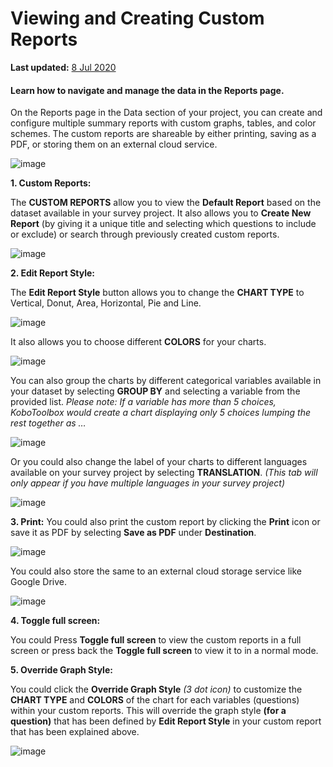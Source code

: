 # Viewing and Creating Custom Reports

**Last updated:**
<a href="https://github.com/kobotoolbox/docs/blob/878a31bf652a81e467086dc7f6cb471bce92ec82/source/creating_custom_reports.md" class="reference">8
Jul 2020</a>

#### Learn how to navigate and manage the data in the Reports page.

On the Reports page in the Data section of your project, you can create and
configure multiple summary reports with custom graphs, tables, and color
schemes. The custom reports are shareable by either printing, saving as a PDF,
or storing them on an external cloud service.

![image](/images/creating_custom_reports/chart.jpg)

**1. Custom Reports:**

The **CUSTOM REPORTS** allow you to view the **Default Report** based on the
dataset available in your survey project. It also allows you to **Create New
Report** (by giving it a unique title and selecting which questions to include
or exclude) or search through previously created custom reports.

![image](/images/creating_custom_reports/custom_report.jpg)

**2. Edit Report Style:**

The **Edit Report Style** button allows you to change the **CHART TYPE** to
Vertical, Donut, Area, Horizontal, Pie and Line.

![image](/images/creating_custom_reports/report_style.png)

It also allows you to choose different **COLORS** for your charts.

![image](/images/creating_custom_reports/style_color.png)

You can also group the charts by different categorical variables available in
your dataset by selecting **GROUP BY** and selecting a variable from the
provided list. _Please note: If a variable has more than 5 choices, KoboToolbox
would create a chart displaying only 5 choices lumping the rest together as …_

![image](/images/creating_custom_reports/group_by.png)

Or you could also change the label of your charts to different languages
available on your survey project by selecting **TRANSLATION**. _(This tab will
only appear if you have multiple languages in your survey project)_

![image](/images/creating_custom_reports/translation.png)

**3. Print:** You could also print the custom report by clicking the **Print**
icon or save it as PDF by selecting **Save as PDF** under **Destination**.

![image](/images/creating_custom_reports/print.png)

You could also store the same to an external cloud storage service like Google
Drive.

![image](/images/creating_custom_reports/destination.png)

**4. Toggle full screen:**

You could Press **Toggle full screen** to view the custom reports in a full
screen or press back the **Toggle full screen** to view it to in a normal mode.

**5. Override Graph Style:**

You could click the **Override Graph Style** _(3 dot icon)_ to customize the
**CHART TYPE** and **COLORS** of the chart for each variables (questions) within
your custom reports. This will override the graph style **(for a question)**
that has been defined by **Edit Report Style** in your custom report that has
been explained above.

![image](/images/creating_custom_reports/question_style.png)
